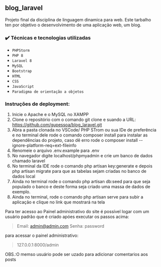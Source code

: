 ## blog_laravel
Projeto final da disciplina de linguagem dinamica para web.
Este tarbalho ten por objetivo o desenvolvimento de uma aplicação web, um blog.

### ✔️ Técnicas e tecnologias utilizadas
- ``PHPStorm``
- ``PHP 8``
- ``Laravel 8``
- ``MySQL``
- ``Bootstrap``
- ``HTML``
- ``CSS``
- ``JavaScript``
- ``Paradigma de orientação a objetos``

### Instruções de deployment:
1. Inicie o Apache e o MySQL no XAMPP
2. Clone o repositório com o comando git clone e suando a URL: https://github.com/gupessoa/blog_laravel.git
3. Abra a pasta clonada no VSCode/ PHP STrom ou sua IDe de preferência e no terminal dele rode o comando composer install para instalar as dependências do projeto, caso dê erro rode o composer install --ignore-platform-req=ext-fileinfo
4. Renomeie o arquivo .env.example para .env
5. No navegador digite localhost/phpmyadmin e crie um banco de dados chamado laravel
6. No terminal da IDE rode o comando php artisan key:generate e depois php artisan migrate para que as tabelas sejam criadas no banco de dados local
7. Ainda no terminal rode o comando php artisan db:seed para que seja populado o banco e deste forma seja criado uma massa de dados de exemplo.
8. Ainda no terminal, rode o comando php artisan serve para subir a aplicação e clique no link que mostrará na tela

Para ter acesso ao Painel administrativo do site é possível logar com um usuário padrão que é criado apóes executar os passos acima:
>Email: admin@admin.com
>Senha: password

para acessar o painel administrativo:
>127.0.0.1:8000/admin

OBS.:O memso usuário pode ser uzado para adicionar comentarios aos posts
